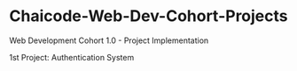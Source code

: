 # Chaicode-Web-Dev-Cohort-Projects
Web Development Cohort 1.0 - Project Implementation

1st Project:
Authentication System
